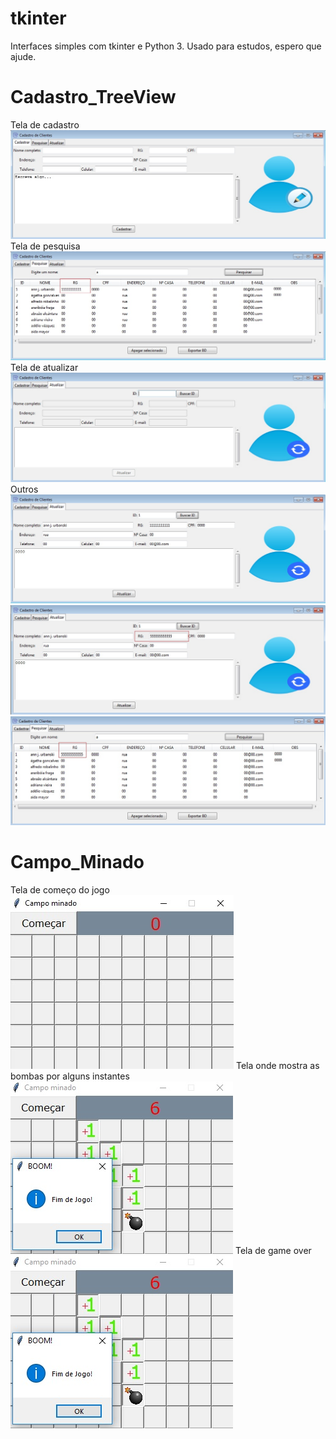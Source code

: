 # tkinter
Interfaces simples com tkinter e Python 3.
Usado para estudos, espero que ajude.

# Cadastro_TreeView
Tela de cadastro
![Alt Text](https://github.com/JonathanGalk/tkinter/blob/master/imagens/01.jpg)
Tela de pesquisa
![Alt Text](https://github.com/JonathanGalk/tkinter/blob/master/imagens/02.jpg)
Tela de atualizar
![Alt Text](https://github.com/JonathanGalk/tkinter/blob/master/imagens/03.jpg)
Outros
![Alt Text](https://github.com/JonathanGalk/tkinter/blob/master/imagens/04.jpg)
![Alt Text](https://github.com/JonathanGalk/tkinter/blob/master/imagens/05.jpg)
![Alt Text](https://github.com/JonathanGalk/tkinter/blob/master/imagens/06.jpg)

# Campo_Minado
Tela de começo do jogo
![Alt Text](https://github.com/JonathanGalk/tkinter/blob/master/imagens/c1.jpg)
Tela onde mostra as bombas por alguns instantes
![Alt Text](https://github.com/JonathanGalk/tkinter/blob/master/imagens/c3.jpg)
Tela de game over
![Alt Text](https://github.com/JonathanGalk/tkinter/blob/master/imagens/c3.jpg)
